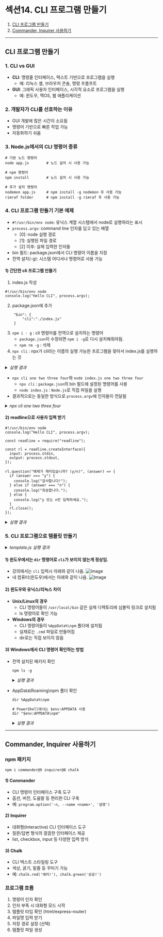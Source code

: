# 섹션14. CLI 프로그램 만들기

1. [CLI 프로그램 만들기](#cli-프로그램-만들기)
2. [Commander, Inquirer 사용하기](#commander-inquirer-사용하기)

---

## CLI 프로그램 만들기

### 1. CLI vs GUI

- <b>CLI</b>: 명령줄 인터페이스, 텍스트 기반으로 프로그램을 실행
  - 예: 리눅스 셸, 브라우저 콘솔, 명령 프롬프트
- <b>GUI</b>: 그래픽 사용자 인터페이스, 시각적 요소로 프로그램을 실행
  - 예: 윈도우, 맥OS, 웹 애플리케이션

### 2. 개발자가 CLI를 선호하는 이유

- GUI 개발에 많은 시간이 소요됨
- 명령어 기반으로 빠른 작업 가능
- 자동화하기 쉬움

### 3. Node.js에서의 CLI 명령어 종류

```
# 기본 노드 명령어
node app.js        # 노드 설치 시 사용 가능

# npm 명령어
npm install        # 노드 설치 시 사용 가능

# 추가 설치 명령어
nodemon app.js     # npm install -g nodemon 후 사용 가능
rimraf folder      # npm install -g rimraf 후 사용 가능
```

### 4. CLI 프로그램 만들기 기본 예제

- `#!/usr/bin/env node`: 유닉스 계열 시스템에서 node로 실행하라는 표시
- `process.argv`: command line 인자를 담고 있는 배열
  - [0]: node 실행 경로
  - [1]: 실행된 파일 경로
  - [2] 이후: 실제 입력한 인자들
- bin 필드: package.json에서 CLI 명령어 이름을 지정
- 전역 설치(-g): 시스템 어디서나 명령어로 사용 가능

#### 1) 간단한 cli 프로그램 만들기

1. index.js 작성

```
#!/usr/bin/env node
console.log("Hello CLI", process.argv);
```

2. package.json에 추가

```
    "bin": {
        "cli":"./index.js"
    }
```

3. `npm i - g` : cli 명령어를 전역으로 설치하는 명령어
   - `package.json`이 수정되면 `npm i -g`로 다시 설치해줘야됨.
   - `npm rm -g` : 삭제
4. `npx cli` : npx가 cli라는 이름의 실행 가능한 프로그램을 찾아서 index.js를 실행하는 것

<details>
<summary><i>실행 결과</i></summary>

![Image](https://github.com/user-attachments/assets/1f4cd029-b072-4fee-91ad-9294bce721df)

![Image](https://github.com/user-attachments/assets/61678bfe-7307-4ca1-a28d-c7774aeaf33c)

</details>

- `npx cli one two three four`와 `node index.js one two three four`
  - `npx cli` : `package.json`의 bin 필드에 설정된 명령어를 사용
  - `node index.js` : `Node.js`로 직접 파일을 실행
- 결과적으로는 동일한 방식으로 `process.argv`에 인자들이 전달됨

<details>
<summary><i>npx cli one two three four</i></summary>

![Image](https://github.com/user-attachments/assets/5bded7c5-5f36-4d01-a31e-6b8e386e04f1)

</details>

#### 2) readline으로 사용자 입력 받기

```
#!/usr/bin/env node
console.log("Hello CLI", process.argv);

const readline = require("readline");

const rl = readline.createInterface({
  input: process.stdin,
  output: process.stdout,
});

rl.question("예제가 재미있습니까? (y/n)", (answer) => {
  if (answer === "y") {
    console.log("감사합니다!");
  } else if (answer === "n") {
    console.log("죄송합니다.");
  } else {
    console.log("y 또는 n만 입력하세요.");
  }
  rl.close();
});
```

<details>
<summary><i>실행 결과</i></summary>

![Image](https://github.com/user-attachments/assets/77d158b5-b251-44ef-8608-07a3cc21a4e9)

</details>

### 5. CLI 프로그램으로 템플릿 만들기

<details>
<summary><i>template.js 실행 결과</i></summary>

![Image](https://github.com/user-attachments/assets/fed10117-e9b5-4c61-b3c6-96bf8f45d7cb)

</details>

#### 1) 윈도우에서는 `dir` 명령어로 `cli`가 보이지 않는게 정상임.

- 강의에서는 `cli` 입력시 아래와 같이 나옴.
  ![Image](https://github.com/user-attachments/assets/7b66e59d-0726-4cba-8797-dc7c81e2c30a)
- 내 컴퓨터(윈도우)에서는 아래와 같이 나옴.
  ![Image](https://github.com/user-attachments/assets/959de918-1ee2-41b0-8162-86f9aad17307)

#### 2) 윈도우와 유닉스/리눅스 차이

- <b>Unix/Linux의 경우</b>
  - CLI 명령어들이 `/usr/local/bin` 같은 실제 디렉토리에 심볼릭 링크로 설치됨
  - ls 명령어로 확인 가능
- <b>Windows의 경우</b>
  - CLI 명령어들이 `%AppData%\npm` 폴더에 설치됨
  - 실제로는 `.cmd` 파일로 만들어짐
  - dir로는 직접 보이지 않음

#### 3) Windows에서 CLI 명령어 확인하는 방법

- 전역 설치된 패키지 확인

  ```
  npm ls -g
  ```

    <details>
    <summary><i>실행 결과</i></summary>

  ![Image](https://github.com/user-attachments/assets/51a8ad2a-0ed3-4361-b3ab-abfa84bbf625)

    </details>

- AppData\Roaming\npm 폴더 확인

  ```
  dir %AppData%\npm

  # PowerShell에서는 $env:APPDATA 사용
  dir "$env:APPDATA\npm"
  ```

    <details>
    <summary><i>실행 결과</i></summary>

  ![Image](https://github.com/user-attachments/assets/74ee2e67-8f28-48a5-9fdf-bcd872ac3865)

    </details>

---

## Commander, Inquirer 사용하기

### npm 패키지

```
npm i commander@9 inquirer@8 chalk
```
#### 1) Commander
- CLI 명령어 인터페이스 구축 도구
- 옵션, 버전, 도움말 등 편리한 CLI 구축
- 예: `program.option('-n, --name <name>', '설명')`

#### 2) Inquirer
- 대화형(Interactive) CLI 인터페이스 도구
- 질문/답변 형식의 깔끔한 인터페이스 제공
- list, checkbox, input 등 다양한 입력 방식

#### 3) Chalk
- CLI 텍스트 스타일링 도구
- 색상, 굵기, 밑줄 등 꾸미기 가능
- 예: `chalk.red('에러!'), chalk.green('성공!')`

### 프로그램 흐름
1. 명령어 인자 확인
2. 인자 부족 시 대화형 모드 시작
3. 템플릿 타입 확인 (html/express-router)
4. 파일명 입력 받기
5. 저장 경로 설정 (선택)
6. 템플릿 파일 생성